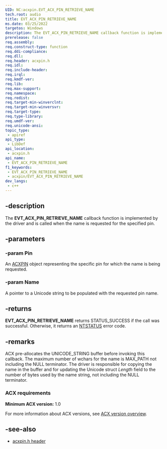 ```yaml
---
UID: NC:acxpin.EVT_ACX_PIN_RETRIEVE_NAME
tech.root: audio
title: EVT_ACX_PIN_RETRIEVE_NAME
ms.date: 03/25/2022
targetos: Windows
description: The EVT_ACX_PIN_RETRIEVE_NAME callback function is implemented by the driver and is called when the name is requested for the specified pin.
prerelease: false
req.assembly: 
req.construct-type: function
req.ddi-compliance: 
req.dll: 
req.header: acxpin.h
req.idl: 
req.include-header: 
req.irql: 
req.kmdf-ver: 
req.lib: 
req.max-support: 
req.namespace: 
req.redist: 
req.target-min-winverclnt: 
req.target-min-winversvr: 
req.target-type: 
req.type-library: 
req.umdf-ver: 
req.unicode-ansi: 
topic_type:
 - apiref
api_type:
 - LibDef
api_location:
 - acxpin.h
api_name:
 - EVT_ACX_PIN_RETRIEVE_NAME
f1_keywords:
 - EVT_ACX_PIN_RETRIEVE_NAME
 - acxpin/EVT_ACX_PIN_RETRIEVE_NAME
dev_langs:
 - c++
---
```


## -description

The **EVT_ACX_PIN_RETRIEVE_NAME** callback function is implemented by the driver and is called when the name is requested for the specified pin.

## -parameters

### -param Pin

An [ACXPIN](index.md) object representing the specific pin for which the name is being requested.

### -param Name

A pointer to a Unicode string to be populated with the requested pin name.

## -returns

**EVT_ACX_PIN_RETRIEVE_NAME** returns STATUS_SUCCESS if the call was successful. Otherwise, it returns an [NTSTATUS](/windows-hardware/drivers/kernel/using-ntstatus-values) error code.

## -remarks

ACX pre-allocates the UNICODE_STRING buffer before invoking this callback. The maximum number of wchars for the name is MAX_PATH not including the NULL terminator. The driver is responsible for copying the name in the buffer and for updating the Unicode struct *Length* field to the number of bytes used by the name string, not including the NULL terminator.

### ACX requirements

**Minimum ACX version:** 1.0

For more information about ACX versions, see [ACX version overview](/windows-hardware/drivers/audio/acx-version-overview).

## -see-also

- [acxpin.h header](index.md)


